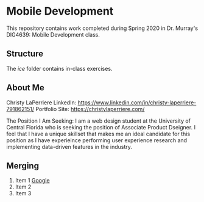 # Mobile Development
This repository contains work completed during Spring 2020 in Dr. Murray's DIG4639: Mobile Development class.

## Structure
The *ice* folder contains in-class exercises. 

## About Me
Christy LaPerriere 
LinkedIn: https://www.linkedin.com/in/christy-laperriere-791862151/ 
Portfolio Site: https://christylaperriere.com/ 

The Position I Am Seeking: I am a web design student at the University of Central Florida who is seeking the position
of Associate Product Dseigner. I feel that I have a unique skillset that makes me an ideal candidate for this position 
as I have experieince performing user experience research and implementing data-driven features in the industry.

## Merging
1. Item 1 [ Google](http://www.google.com)
1. Item 2 
1. Item 3

